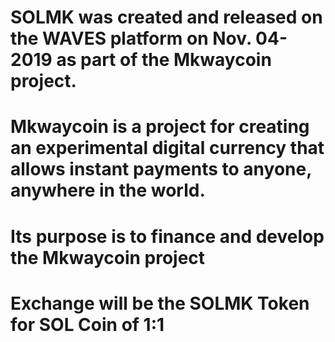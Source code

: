 # SOLMK was created and released on the WAVES platform on Nov. 04-2019 as part of the Mkwaycoin project.
# Mkwaycoin is a project for creating an experimental digital currency that allows instant payments to anyone, anywhere in the world.
# Its purpose is to finance and develop the Mkwaycoin project
# Exchange will be the SOLMK Token for SOL Coin of 1:1
